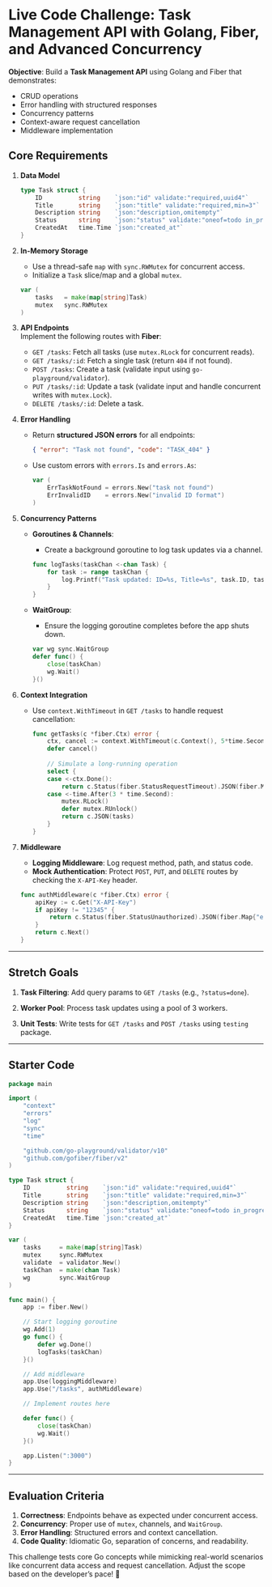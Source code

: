 # Live Code Challenge: Task Management API with Golang, Fiber, and Advanced Concurrency  

**Objective**: Build a **Task Management API** using Golang and Fiber that demonstrates:

- CRUD operations
- Error handling with structured responses
- Concurrency patterns
- Context-aware request cancellation
- Middleware implementation

## **Core Requirements**

1. **Data Model**

   ```go
   type Task struct {
       ID          string    `json:"id" validate:"required,uuid4"`  
       Title       string    `json:"title" validate:"required,min=3"`  
       Description string    `json:"description,omitempty"`  
       Status      string    `json:"status" validate:"oneof=todo in_progress done"`  
       CreatedAt   time.Time `json:"created_at"`  
   }
   ```  

2. **In-Memory Storage**  
   - Use a thread-safe `map` with `sync.RWMutex` for concurrent access.  
   - Initialize a `Task` slice/map and a global `mutex`.

   ```go
   var (
       tasks   = make(map[string]Task)
       mutex   sync.RWMutex
   )
   ```  

3. **API Endpoints**  
   Implement the following routes with **Fiber**:  
   - `GET /tasks`: Fetch all tasks (use `mutex.RLock` for concurrent reads).  
   - `GET /tasks/:id`: Fetch a single task (return `404` if not found).  
   - `POST /tasks`: Create a task (validate input using `go-playground/validator`).  
   - `PUT /tasks/:id`: Update a task (validate input and handle concurrent writes with `mutex.Lock`).  
   - `DELETE /tasks/:id`: Delete a task.  

4. **Error Handling**  
   - Return **structured JSON errors** for all endpoints:  

     ```json
     { "error": "Task not found", "code": "TASK_404" }  
     ```

   - Use custom errors with `errors.Is` and `errors.As`:

     ```go
     var (  
         ErrTaskNotFound = errors.New("task not found")  
         ErrInvalidID    = errors.New("invalid ID format")  
     )  
     ```  

5. **Concurrency Patterns**  
   - **Goroutines & Channels**:  
     - Create a background goroutine to log task updates via a channel.

     ```go  
     func logTasks(taskChan <-chan Task) {  
         for task := range taskChan {  
             log.Printf("Task updated: ID=%s, Title=%s", task.ID, task.Title)  
         }  
     }  
     ```

   - **WaitGroup**:  
     - Ensure the logging goroutine completes before the app shuts down.

     ```go
     var wg sync.WaitGroup  
     defer func() {  
         close(taskChan)  
         wg.Wait()  
     }()  
     ```  

6. **Context Integration**  
   - Use `context.WithTimeout` in `GET /tasks` to handle request cancellation:

     ```go
     func getTasks(c *fiber.Ctx) error {  
         ctx, cancel := context.WithTimeout(c.Context(), 5*time.Second)  
         defer cancel()  
         
         // Simulate a long-running operation  
         select {  
         case <-ctx.Done():  
             return c.Status(fiber.StatusRequestTimeout).JSON(fiber.Map{"error": "request timed out"})  
         case <-time.After(3 * time.Second):  
             mutex.RLock()  
             defer mutex.RUnlock()  
             return c.JSON(tasks)  
         }  
     }  
     ```  

7. **Middleware**  
   - **Logging Middleware**: Log request method, path, and status code.  
   - **Mock Authentication**: Protect `POST`, `PUT`, and `DELETE` routes by checking the `X-API-Key` header.

   ```go  
   func authMiddleware(c *fiber.Ctx) error {  
       apiKey := c.Get("X-API-Key")  
       if apiKey != "12345" {  
           return c.Status(fiber.StatusUnauthorized).JSON(fiber.Map{"error": "unauthorized"})  
       }  
       return c.Next()  
   }  
   ```  

---

## **Stretch Goals**

1. **Task Filtering**: Add query params to `GET /tasks` (e.g., `?status=done`).

2. **Worker Pool**: Process task updates using a pool of 3 workers.  
3. **Unit Tests**: Write tests for `GET /tasks` and `POST /tasks` using `testing` package.  

---

## **Starter Code**

```go  
package main  

import (  
    "context"  
    "errors"  
    "log"  
    "sync"  
    "time"  

    "github.com/go-playground/validator/v10"  
    "github.com/gofiber/fiber/v2"  
)  

type Task struct {  
    ID          string    `json:"id" validate:"required,uuid4"`  
    Title       string    `json:"title" validate:"required,min=3"`  
    Description string    `json:"description,omitempty"`  
    Status      string    `json:"status" validate:"oneof=todo in_progress done"`  
    CreatedAt   time.Time `json:"created_at"`  
}  

var (  
    tasks     = make(map[string]Task)  
    mutex     sync.RWMutex  
    validate  = validator.New()  
    taskChan  = make(chan Task)  
    wg        sync.WaitGroup  
)  

func main() {  
    app := fiber.New()  

    // Start logging goroutine  
    wg.Add(1)  
    go func() {  
        defer wg.Done()  
        logTasks(taskChan)  
    }()  

    // Add middleware  
    app.Use(loggingMiddleware)  
    app.Use("/tasks", authMiddleware)  

    // Implement routes here  

    defer func() {  
        close(taskChan)  
        wg.Wait()  
    }()  

    app.Listen(":3000")  
}  
```  

---

## **Evaluation Criteria**

1. **Correctness**: Endpoints behave as expected under concurrent access.  
2. **Concurrency**: Proper use of `mutex`, channels, and `WaitGroup`.  
3. **Error Handling**: Structured errors and context cancellation.  
4. **Code Quality**: Idiomatic Go, separation of concerns, and readability.  

This challenge tests core Go concepts while mimicking real-world scenarios like concurrent data access and request cancellation. Adjust the scope based on the developer’s pace! 🚀
